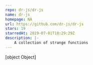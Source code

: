 ```yaml
---
repo: dr-js/dr-js
name: dr-js
homepage: NA
url: https://github.com/dr-js/dr-js
stars: 19
starredAt: 2019-07-01T18:29:29Z
description: |-
    A collection of strange functions
---
```


[object Object]
